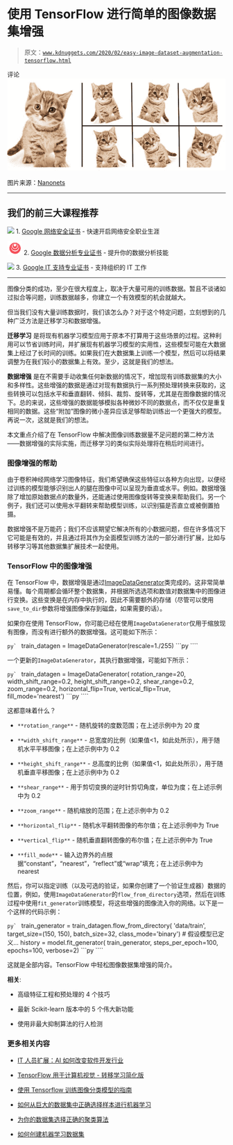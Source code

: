 # 使用 TensorFlow 进行简单的图像数据集增强

> 原文：[`www.kdnuggets.com/2020/02/easy-image-dataset-augmentation-tensorflow.html`](https://www.kdnuggets.com/2020/02/easy-image-dataset-augmentation-tensorflow.html)

评论![图](img/75da29ec9b82fa9d10c4cef5605e5a59.png)

图片来源：[Nanonets](https://nanonets.com/blog/data-augmentation-how-to-use-deep-learning-when-you-have-limited-data-part-2/)

* * *

## 我们的前三大课程推荐

![](img/0244c01ba9267c002ef39d4907e0b8fb.png) 1\. [Google 网络安全证书](https://www.kdnuggets.com/google-cybersecurity) - 快速开启网络安全职业生涯

![](img/e225c49c3c91745821c8c0368bf04711.png) 2\. [Google 数据分析专业证书](https://www.kdnuggets.com/google-data-analytics) - 提升你的数据分析技能

![](img/0244c01ba9267c002ef39d4907e0b8fb.png) 3\. [Google IT 支持专业证书](https://www.kdnuggets.com/google-itsupport) - 支持组织的 IT 工作

* * *

图像分类的成功，至少在很大程度上，取决于大量可用的训练数据。暂且不谈诸如过拟合等问题，训练数据越多，你建立一个有效模型的机会就越大。

但当我们没有大量训练数据时，我们该怎么办？对于这个特定问题，立刻想到的几种广泛方法是迁移学习和数据增强。

**迁移学习** 是将现有机器学习模型应用于原本不打算用于这些场景的过程。这种利用可以节省训练时间，并扩展现有机器学习模型的实用性，这些模型可能在大数据集上经过了长时间的训练。如果我们在大数据集上训练一个模型，然后可以将结果调整为在我们较小的数据集上有效。至少，这就是我们的想法。

**数据增强** 是在不需要手动收集任何新数据的情况下，增加现有训练数据集的大小和多样性。这些增强的数据是通过对现有数据执行一系列预处理转换来获取的，这些转换可以包括水平和垂直翻转、倾斜、裁剪、旋转等，尤其是在图像数据的情况下。总的来说，这些增强的数据能够模拟各种微妙不同的数据点，而不仅仅是重复相同的数据。这些“附加”图像的微小差异应该足够帮助训练出一个更强大的模型。再说一次，这就是我们的想法。

本文重点介绍了在 TensorFlow 中解决图像训练数据量不足问题的第二种方法——数据增强的实际实施，而迁移学习的类似实际处理将在稍后时间进行。

### 图像增强的帮助

由于卷积神经网络学习图像特征，我们希望确保这些特征以各种方向出现，以便经过训练的模型能够识别出人的腿在图像中可以呈现为垂直或水平。例如。数据增强除了增加原始数据点的数量外，还能通过使用图像旋转等变换来帮助我们。另一个例子，我们还可以使用水平翻转来帮助模型训练，以识别猫是否直立或被倒置拍摄。

数据增强不是万能药；我们不应该期望它解决所有的小数据问题，但在许多情况下它可能是有效的，并且通过将其作为全面模型训练方法的一部分进行扩展，比如与转移学习等其他数据集扩展技术一起使用。

### TensorFlow 中的图像增强

在 TensorFlow 中，数据增强是通过[ImageDataGenerator](https://www.tensorflow.org/api_docs/python/tf/keras/preprocessing/image/ImageDataGenerator)类完成的。这非常简单易懂。每个周期都会循环整个数据集，并根据所选选项和数值对数据集中的图像进行变换。这些变换是在内存中执行的，因此不需要额外的存储（尽管可以使用`save_to_dir`参数将增强图像保存到磁盘，如果需要的话）。

如果你在使用 TensorFlow，你可能已经在使用`ImageDataGenerator`仅用于缩放现有图像，而没有进行额外的数据增强。这可能如下所示：

```py` ``` train_datagen = ImageDataGenerator(rescale=1./255) ```py ````

一个更新的`ImageDataGenerator`，其执行数据增强，可能如下所示：

```py` ``` train_datagen = ImageDataGenerator(        rotation_range=20,        width_shift_range=0.2,        height_shift_range=0.2,        shear_range=0.2,        zoom_range=0.2,        horizontal_flip=True,        vertical_flip=True,        fill_mode='nearest') ```py ````

这都意味着什么？

+   `**rotation_range**` - 随机旋转的度数范围；在上述示例中为 20 度

+   `**width_shift_range**` - 总宽度的比例（如果值<1，如此处所示），用于随机水平平移图像；在上述示例中为 0.2

+   `**height_shift_range**` - 总高度的比例（如果值<1，如此处所示），用于随机垂直平移图像；在上述示例中为 0.2

+   `**shear_range**` - 用于剪切变换的逆时针剪切角度，单位为度；在上述示例中为 0.2

+   `**zoom_range**` - 随机缩放的范围；在上述示例中为 0.2

+   `**horizontal_flip**` - 随机水平翻转图像的布尔值；在上述示例中为 True

+   `**vertical_flip**` - 随机垂直翻转图像的布尔值；在上述示例中为 True

+   `**fill_mode**` - 输入边界外的点根据“constant”，“nearest”，“reflect”或“wrap”填充；在上述示例中为 nearest

然后，你可以指定训练（以及可选的验证，如果你创建了一个验证生成器）数据的位置，例如，使用`ImageDataGenerator`的`flow_from_directory`选项，然后在训练过程中使用`fit_generator`训练模型，将这些增强的图像流入你的网络。以下是一个这样的代码示例：

```py` ``` train_generator = train_datagen.flow_from_directory(          'data/train',          target_size=(150, 150),          batch_size=32,          class_mode='binary')    # 假设模型已定义...    history = model.fit_generator(        train_generator,        steps_per_epoch=100,        epochs=100,        verbose=2) ```py ````

这就是全部内容。TensorFlow 中轻松图像数据集增强的简介。

**相关**:

+   高级特征工程和预处理的 4 个技巧

+   最新 Scikit-learn 版本中的 5 个伟大新功能

+   使用非最大抑制算法的行人检测

### 更多相关内容

+   [IT 人员扩展：AI 如何改变软件开发行业](https://www.kdnuggets.com/2023/05/staff-augmentation-ai-changing-software-development-industry.html)

+   [TensorFlow 用于计算机视觉 - 转移学习简化版](https://www.kdnuggets.com/2022/01/tensorflow-computer-vision-transfer-learning-made-easy.html)

+   [使用 Tensorflow 训练图像分类模型的指南](https://www.kdnuggets.com/2022/12/guide-train-image-classification-model-tensorflow.html)

+   [如何从巨大的数据集中正确选择样本进行机器学习](https://www.kdnuggets.com/2019/05/sample-huge-dataset-machine-learning.html)

+   [为你的数据集选择正确的聚类算法](https://www.kdnuggets.com/2019/10/right-clustering-algorithm.html)

+   [如何创建机器学习数据集](https://www.kdnuggets.com/2022/02/create-dataset-machine-learning.html)
